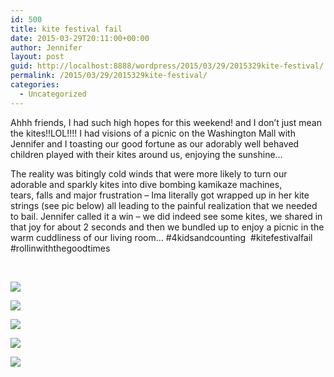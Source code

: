 ```yaml
---
id: 500
title: kite festival fail
date: 2015-03-29T20:11:00+00:00
author: Jennifer
layout: post
guid: http://localhost:8888/wordpress/2015/03/29/2015329kite-festival/
permalink: /2015/03/29/2015329kite-festival/
categories:
  - Uncategorized
---
```

Ahhh friends, I&nbsp;had such high hopes for this weekend! and I&nbsp;don&#8217;t just mean the kites!!LOL!!!!&nbsp;I had visions of a&nbsp;picnic on&nbsp;the Washington Mall with Jennifer and I toasting our good fortune as our adorably well behaved children played with their kites around us, enjoying the sunshine&#8230;&nbsp;

The reality was&nbsp;bitingly cold winds that were more likely to turn our adorable and sparkly kites into dive bombing kamikaze machines, tears,&nbsp;falls and major frustration &#8211;&nbsp;Ima literally got wrapped up in her kite strings (see pic below)&nbsp;all leading to the painful realization that we needed to bail.&nbsp;Jennifer called it a win &#8211;&nbsp;we did indeed see some kites, we shared in that joy for about 2 seconds&nbsp;and then we bundled up to enjoy a picnic in the warm cuddliness of our living room&#8230; #4kidsandcounting&nbsp;&nbsp;#kitefestivalfail #rollinwiththegoodtimes&nbsp;

 

<div class="image-gallery-wrapper">
  <p>
    <img src="http://static1.squarespace.com/static/50db6bb3e4b015296cd43789/50dfa5b1e4b0dc6320e0b5ea/55185409e4b017e0133b8268/1427659738249/2015-03-28+10.48.49.jpg.49.jpg?format=original" />
  </p>
  
  <p>
    <img src="http://static1.squarespace.com/static/50db6bb3e4b015296cd43789/50dfa5b1e4b0dc6320e0b5ea/55185430e4b039970f230eaf/1427659417864/2015-03-28+10.48.12.jpg.12.jpg?format=original" />
  </p>
  
  <p>
    <img src="http://static1.squarespace.com/static/50db6bb3e4b015296cd43789/50dfa5b1e4b0dc6320e0b5ea/55185416e4b039970f230e2e/1427659528071/2015-03-28+10.46.01.jpg.01.jpg?format=original" />
  </p>
  
  <p>
    <img src="http://static1.squarespace.com/static/50db6bb3e4b015296cd43789/50dfa5b1e4b0dc6320e0b5ea/55185449e4b0932ce9d11628/1427659525111/2015-03-28+10.36.23.jpg.23.jpg?format=original" />
  </p>
  
  <p>
    <img src="http://static1.squarespace.com/static/50db6bb3e4b015296cd43789/50dfa5b1e4b0dc6320e0b5ea/55185424e4b039970f230e65/1427659454961/2015-03-28+10.36.26.jpg.26.jpg?format=original" />
  </p>
</div>